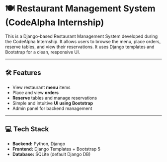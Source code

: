# 🍽️ Restaurant Management System (CodeAlpha Internship)

This is a Django-based Restaurant Management System developed during the CodeAlpha Internship. It allows users to browse the menu, place orders, reserve tables, and view their reservations. It uses Django templates and Bootstrap for a clean, responsive UI.

---

## 🛠️ Features

- View restaurant **menu** items
- Place and view **orders**
- **Reserve** tables and manage reservations
- Simple and intuitive **UI using Bootstrap**
- Admin panel for backend management

---

## 💻 Tech Stack

- **Backend:** Python, Django
- **Frontend:** Django Templates + Bootstrap 5
- **Database:** SQLite (default Django DB)
